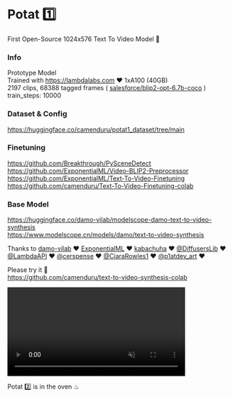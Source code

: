 # Potat 1️⃣ 
First Open-Source 1024x576 Text To Video Model 🥳  

### Info
Prototype Model <br />
Trained with https://lambdalabs.com ❤ 1xA100 (40GB) <br />
2197 clips, 68388 tagged frames ( [salesforce/blip2-opt-6.7b-coco](https://huggingface.co/Salesforce/blip2-opt-6.7b-coco) ) <br />
train_steps: 10000 <br />

### Dataset & Config
https://huggingface.co/camenduru/potat1_dataset/tree/main

### Finetuning
https://github.com/Breakthrough/PySceneDetect <br />
https://github.com/ExponentialML/Video-BLIP2-Preprocessor <br />
https://github.com/ExponentialML/Text-To-Video-Finetuning <br />
https://github.com/camenduru/Text-To-Video-Finetuning-colab <br />

### Base Model
https://huggingface.co/damo-vilab/modelscope-damo-text-to-video-synthesis <br />
https://www.modelscope.cn/models/damo/text-to-video-synthesis <br />

Thanks to [damo-vilab](https://damo.alibaba.com/) ❤ [ExponentialML](https://github.com/ExponentialML) ❤ [kabachuha](https://github.com/kabachuha) ❤ [@DiffusersLib](https://twitter.com/DiffusersLib) ❤ [@LambdaAPI](https://twitter.com/LambdaAPI) ❤ [@cerspense](https://twitter.com/cerspense) ❤ [@CiaraRowles1](https://twitter.com/CiaraRowles1) ❤ [@p1atdev_art](https://twitter.com/p1atdev_art)  ❤ <br />

Please try it 🐣 <br />
https://github.com/camenduru/text-to-video-synthesis-colab <br />

<video src="https://user-images.githubusercontent.com/54370274/243275155-97282de4-e1df-49a0-851e-cb8b4b040441.mp4" data-canonical-src="https://user-images.githubusercontent.com/54370274/243275155-97282de4-e1df-49a0-851e-cb8b4b040441.mp4" controls="controls" muted="muted" class="d-block rounded-bottom-2 border-top width-fit" style="max-height:640px; min-height: 200px"></video>

Potat 2️⃣ is in the oven ♨ <br />